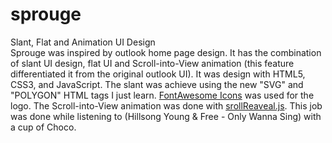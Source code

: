 # sprouge
Slant, Flat and Animation UI Design<br>
Sprouge was inspired by outlook home page design. It has the combination of slant UI design, flat UI and Scroll-into-View animation (this feature differentiated it from the original outlook UI). It was design with HTML5, CSS3, and JavaScript. The slant was achieve using the new "SVG" and "POLYGON" HTML tags I just learn. <a href="http://fontawesome.io/icons/">FontAwesome Icons</a> was used for the logo. The Scroll-into-View animation was done with <a href="https://scrollrevealjs.org/" target="_blank">srollReaveal.js</a>. This job was done while listening to (Hillsong Young & Free - Only Wanna Sing) with a cup of Choco.
